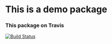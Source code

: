 # This is a demo package

### This package on Travis
[![Build Status](https://travis-ci.org/ssppkenny/demopackage.svg?branch=master)](https://travis-ci.org/ssppkenny/demopackage)
